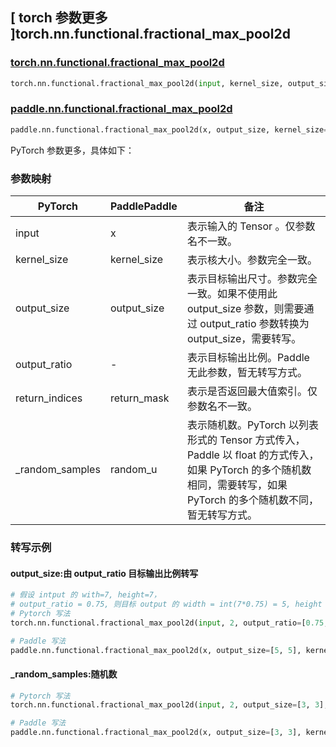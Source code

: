 ## [ torch 参数更多 ]torch.nn.functional.fractional_max_pool2d

### [torch.nn.functional.fractional_max_pool2d](https://pytorch.org/docs/stable/generated/torch.nn.functional.fractional_max_pool2d.html#torch-nn-functional-fractional-max-pool2d)

```python
torch.nn.functional.fractional_max_pool2d(input, kernel_size, output_size=None, output_ratio=None, return_indices=False, _random_samples=None)
```

### [paddle.nn.functional.fractional_max_pool2d](https://www.paddlepaddle.org.cn/documentation/docs/zh/develop/api/paddle/nn/functional/fractional_max_pool2d_cn.html)

```python
paddle.nn.functional.fractional_max_pool2d(x, output_size, kernel_size=None, random_u=None, return_mask=False, name=None)
```

PyTorch 参数更多，具体如下：

### 参数映射

| PyTorch       | PaddlePaddle | 备注                                                   |
| ------------- | ------------ | ------------------------------------------------------ |
| input         | x            | 表示输入的 Tensor 。仅参数名不一致。                        |
| kernel_size   | kernel_size  | 表示核大小。参数完全一致。                                 |
| output_size   | output_size  | 表示目标输出尺寸。参数完全一致。如果不使用此 output_size 参数，则需要通过 output_ratio 参数转换为 output_size，需要转写。 |
| output_ratio  | -            | 表示目标输出比例。Paddle 无此参数，暂无转写方式。                |
| return_indices | return_mask | 表示是否返回最大值索引。仅参数名不一致。                      |
| _random_samples | random_u   | 表示随机数。PyTorch 以列表形式的 Tensor 方式传入，Paddle 以 float 的方式传入，如果 PyTorch 的多个随机数相同，需要转写，如果 PyTorch 的多个随机数不同，暂无转写方式。  |

### 转写示例

#### output_size:由 output_ratio 目标输出比例转写

```python
# 假设 intput 的 with=7, height=7，
# output_ratio = 0.75, 则目标 output 的 width = int(7*0.75) = 5, height = int(7*0.75) = 5
# Pytorch 写法
torch.nn.functional.fractional_max_pool2d(input, 2, output_ratio=[0.75, 0.75], return_indices=True)

# Paddle 写法
paddle.nn.functional.fractional_max_pool2d(x, output_size=[5, 5], kernel_size=2, return_mask=True)
```

#### _random_samples:随机数

```python
# Pytorch 写法
torch.nn.functional.fractional_max_pool2d(input, 2, output_size=[3, 3], return_indices=True, _random_samples=torch.tensor([[[0.3, 0.3]]]))

# Paddle 写法
paddle.nn.functional.fractional_max_pool2d(x, output_size=[3, 3], kernel_size=2, return_mask=True, random_u=0.3)
```
